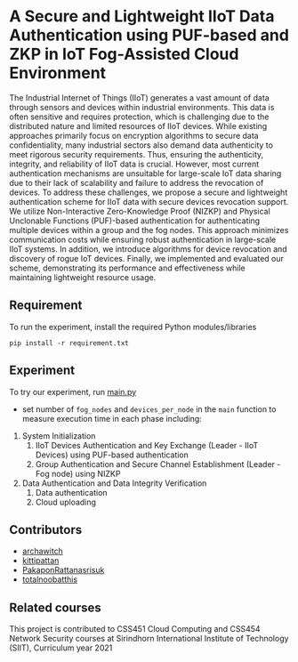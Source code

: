 # A Secure and Lightweight IIoT Data Authentication using PUF-based and ZKP in IoT Fog-Assisted Cloud Environment

The Industrial Internet of Things (IIoT) generates a vast amount of data through sensors and devices within industrial environments. This data is often sensitive and requires protection, which is challenging due to the distributed nature and limited resources of IIoT devices. While existing approaches primarily focus on encryption algorithms to secure data confidentiality, many industrial sectors also demand data authenticity to meet rigorous security requirements. Thus, ensuring the authenticity, integrity, and reliability of IIoT data is crucial. However, most current authentication mechanisms are unsuitable for large-scale IoT data sharing due to their lack of scalability and failure to address the revocation of devices. To address these challenges, we propose a secure and lightweight authentication scheme for IIoT data with secure devices revocation support. We utilize Non-Interactive Zero-Knowledge Proof (NIZKP) and Physical Unclonable Functions (PUF)-based authentication for authenticating multiple devices within a group and the fog nodes. This approach minimizes communication costs while ensuring robust authentication in large-scale IIoT systems. In addition, we introduce algorithms for device revocation and discovery of rogue IoT devices. Finally, we implemented and evaluated our scheme, demonstrating its performance and effectiveness while maintaining lightweight resource usage.

## Requirement

To run the experiment, install the required Python modules/libraries

```
pip install -r requirement.txt
```

## Experiment

To try our experiment, run [main.py](./main.py)

- set number of `fog_nodes` and `devices_per_node` in the `main` function to measure execution time in each phase including:

1. System Initialization
    1. IIoT Devices Authentication and Key Exchange (Leader - IIoT Devices) using PUF-based authentication
    2. Group Authentication and Secure Channel Establishment (Leader - Fog node) using NIZKP
2. Data Authentication and Data Integrity Verification
    1. Data authentication
    2. Cloud uploading

## Contributors
- [archawitch](https://github.com/archawitch)
- [kittipattan](https://github.com/kittipattan)
- [PakaponRattanasrisuk](https://github.com/PakaponRattanasrisuk)
- [totalnoobatthis](https://github.com/totalnoobatthis)

## Related courses

This project is contributed to CSS451 Cloud Computing and CSS454 Network Security courses at Sirindhorn International Institute of Technology (SIIT), Curriculum year 2021
